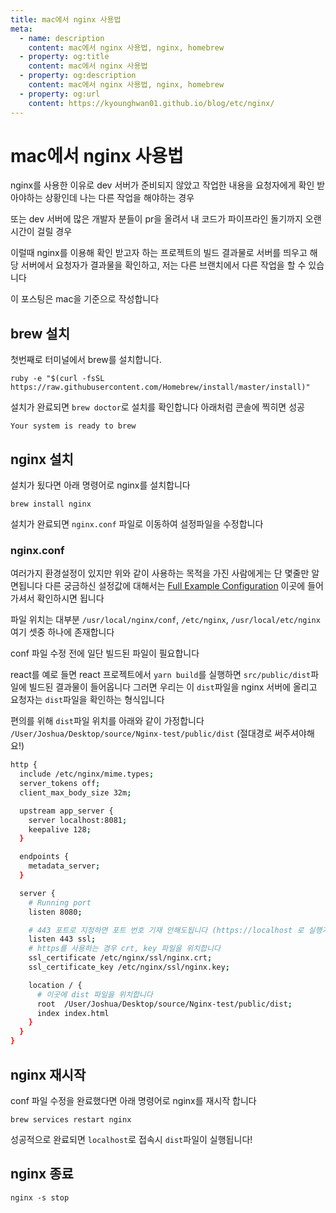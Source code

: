 ```yaml
---
title: mac에서 nginx 사용법
meta:
  - name: description
    content: mac에서 nginx 사용법, nginx, homebrew
  - property: og:title
    content: mac에서 nginx 사용법
  - property: og:description
    content: mac에서 nginx 사용법, nginx, homebrew
  - property: og:url
    content: https://kyounghwan01.github.io/blog/etc/nginx/
---
```


# mac에서 nginx 사용법

nginx를 사용한 이유로 dev 서버가 준비되지 않았고 작업한 내용을 요청자에게 확인 받아야하는 상황인데 나는 다른 작업을 해야하는 경우

또는 dev 서버에 많은 개발자 분들이 pr을 올려서 내 코드가 파이프라인 돌기까지 오랜 시간이 걸릴 경우

이럴때 nginx를 이용해 확인 받고자 하는 프로젝트의 빌드 결과물로 서버를 띄우고 해당 서버에서 요청자가 결과물을 확인하고, 저는 다른 브랜치에서 다른 작업을 할 수 있습니다

이 포스팅은 mac을 기준으로 작성합니다

## brew 설치

첫번째로 터미널에서 brew를 설치합니다.

```
ruby -e "$(curl -fsSL https://raw.githubusercontent.com/Homebrew/install/master/install)"
```

설치가 완료되면 `brew doctor`로 설치를 확인합니다 아래처럼 콘솔에 찍히면 성공

```
Your system is ready to brew
```

## nginx 설치

설치가 됬다면 아래 명령어로 nginx를 설치합니다

```
brew install nginx
```

설치가 완료되면 `nginx.conf` 파일로 이동하여 설정파일을 수정합니다

### nginx.conf

여러가지 환경설정이 있지만 위와 같이 사용하는 목적을 가진 사람에게는 단 몇줄만 알면됩니다 다른 궁금하신 설정값에 대해서는 [Full Example Configuration](https://www.nginx.com/resources/wiki/start/topics/examples/full/) 이곳에 들어가셔서 확인하시면 됩니다

파일 위치는 대부분 `/usr/local/nginx/conf`, `/etc/nginx`, `/usr/local/etc/nginx` 여기 셋중 하나에 존재합니다

conf 파일 수정 전에 일단 빌드된 파일이 필요합니다

react를 예로 들면 react 프로젝트에서 `yarn build`를 실행하면 `src/public/dist`파일에 빌드된 결과물이 들어옵니다 그러면 우리는 이 `dist`파일을 nginx 서버에 올리고 요청자는 `dist`파일을 확인하는 형식입니다

편의를 위해 `dist`파일 위치를 아래와 같이 가정합니다 `/User/Joshua/Desktop/source/Nginx-test/public/dist` (절대경로 써주셔야해요!)

```sh
http {
  include /etc/nginx/mime.types;
  server_tokens off;
  client_max_body_size 32m;

  upstream app_server {
    server localhost:8081;
    keepalive 128;
  }

  endpoints {
    metadata_server;
  }

  server {
    # Running port
    listen 8080;

    # 443 포트로 지정하면 포트 번호 기재 안해도됩니다 (https://localhost 로 실행가능)
    listen 443 ssl;
    # https를 사용하는 경우 crt, key 파일을 위치합니다
    ssl_certificate /etc/nginx/ssl/nginx.crt;
    ssl_certificate_key /etc/nginx/ssl/nginx.key;

    location / {
      # 이곳에 dist 파일을 위치합니다
      root  /User/Joshua/Desktop/source/Nginx-test/public/dist;
      index index.html
    }
  }
}
```

## nginx 재시작

conf 파일 수정을 완료했다면 아래 명령어로 nginx를 재시작 합니다

```
brew services restart nginx
```

성공적으로 완료되면 `localhost`로 접속시 `dist`파일이 실행됩니다!

## nginx 종료

`nginx -s stop`

<TagLinks />

<Comment />
